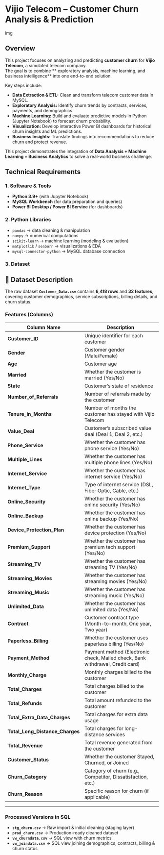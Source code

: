 # Vijio Telecom – Customer Churn Analysis & Prediction

img

## Overview  
This project focuses on analyzing and predicting **customer churn** for **Vijio Telecom**, a simulated telecom company.  
The goal is to combine ** exploratory analysis, machine learning, and business intelligence** into one end-to-end solution.  

Key steps include:  
- **Data Extraction & ETL:** Clean and transform telecom customer data in MySQL.  
- **Exploratory Analysis:** Identify churn trends by contracts, services, payments, and demographics.  
- **Machine Learning:** Build and evaluate predictive models in Python (Jupyter Notebook) to forecast churn probability.  
- **Visualization:** Develop interactive Power BI dashboards for historical churn insights and ML predictions.  
- **Business Insights:** Translate findings into recommendations to reduce churn and protect revenue.  

This project demonstrates the integration of **Data Analysis + Machine Learning + Business Analytics** to solve a real-world business challenge.

## Technical Requirements  

### 1. Software & Tools  
- **Python 3.9+** (with Jupyter Notebook)  
- **MySQL Workbench** (for data preparation and queries)  
- **Power BI Desktop / Power BI Service** (for dashboards)   

### 2. Python Libraries  
- `pandas` → data cleaning & manipulation  
- `numpy` → numerical computations  
- `scikit-learn` → machine learning (modeling & evaluation)  
- `matplotlib` / `seaborn` → visualizations & EDA  
- `mysql-connector-python` → MySQL database connection  

### 3. Dataset  
## 📑 Dataset Description  

The raw dataset **`Customer_Data.csv`** contains **6,418 rows** and **32 features**, covering customer demographics, service subscriptions, billing details, and churn status.  

### Features (Columns)  

| Column Name                  | Description |
|------------------------------|-------------|
| **Customer_ID**              | Unique identifier for each customer |
| **Gender**                   | Customer gender (Male/Female) |
| **Age**                      | Customer age |
| **Married**                  | Whether the customer is married (Yes/No) |
| **State**                    | Customer’s state of residence |
| **Number_of_Referrals**      | Number of referrals made by the customer |
| **Tenure_in_Months**         | Number of months the customer has stayed with Vijio Telecom |
| **Value_Deal**               | Customer’s subscribed value deal (Deal 1, Deal 2, etc.) |
| **Phone_Service**            | Whether the customer has phone service (Yes/No) |
| **Multiple_Lines**           | Whether the customer has multiple phone lines (Yes/No) |
| **Internet_Service**         | Whether the customer has internet service (Yes/No) |
| **Internet_Type**            | Type of internet service (DSL, Fiber Optic, Cable, etc.) |
| **Online_Security**          | Whether the customer has online security (Yes/No) |
| **Online_Backup**            | Whether the customer has online backup (Yes/No) |
| **Device_Protection_Plan**   | Whether the customer has device protection (Yes/No) |
| **Premium_Support**          | Whether the customer has premium tech support (Yes/No) |
| **Streaming_TV**             | Whether the customer has streaming TV (Yes/No) |
| **Streaming_Movies**         | Whether the customer has streaming movies (Yes/No) |
| **Streaming_Music**          | Whether the customer has streaming music (Yes/No) |
| **Unlimited_Data**           | Whether the customer has unlimited data (Yes/No) |
| **Contract**                 | Customer contract type (Month-to-month, One year, Two year) |
| **Paperless_Billing**        | Whether the customer uses paperless billing (Yes/No) |
| **Payment_Method**           | Payment method (Electronic check, Mailed check, Bank withdrawal, Credit card) |
| **Monthly_Charge**           | Monthly charges billed to the customer |
| **Total_Charges**            | Total charges billed to the customer |
| **Total_Refunds**            | Total amount refunded to the customer |
| **Total_Extra_Data_Charges** | Total charges for extra data usage |
| **Total_Long_Distance_Charges** | Total charges for long-distance services |
| **Total_Revenue**            | Total revenue generated from the customer |
| **Customer_Status**          | Whether the customer Stayed, Churned, or Joined |
| **Churn_Category**           | Category of churn (e.g., Competitor, Dissatisfaction, etc.) |
| **Churn_Reason**             | Specific reason for churn (if applicable) |

---

### Processed Versions in SQL  
- **`stg_churn.csv`** → Raw import & initial cleaning (staging layer)  
- **`prod_churn.csv`** → Production-ready cleaned dataset  
- **`vw_churndata.csv`** → SQL view with churn metrics  
- **`vw_joindata.csv`** → SQL view joining demographics, contracts, billing & churn status  
